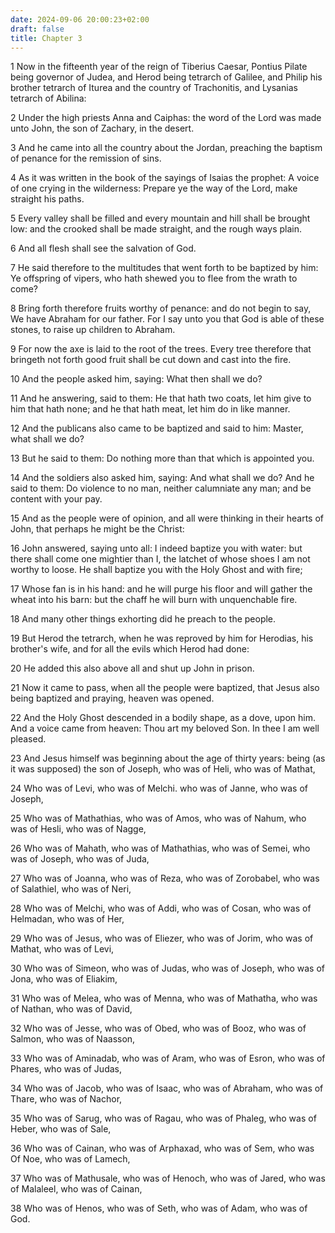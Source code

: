 ```yaml
---
date: 2024-09-06 20:00:23+02:00
draft: false
title: Chapter 3
---
```




1 Now in the fifteenth year of the reign of Tiberius Caesar, Pontius Pilate being governor of Judea, and Herod being tetrarch of Galilee, and Philip his brother tetrarch of Iturea and the country of Trachonitis, and Lysanias tetrarch of Abilina:

2 Under the high priests Anna and Caiphas: the word of the Lord was made unto John, the son of Zachary, in the desert.

3 And he came into all the country about the Jordan, preaching the baptism of penance for the remission of sins.

4 As it was written in the book of the sayings of Isaias the prophet: A voice of one crying in the wilderness: Prepare ye the way of the Lord, make straight his paths.

5 Every valley shall be filled and every mountain and hill shall be brought low: and the crooked shall be made straight, and the rough ways plain.

6 And all flesh shall see the salvation of God.

7 He said therefore to the multitudes that went forth to be baptized by him: Ye offspring of vipers, who hath shewed you to flee from the wrath to come?

8 Bring forth therefore fruits worthy of penance: and do not begin to say, We have Abraham for our father. For I say unto you that God is able of these stones, to raise up children to Abraham.

9 For now the axe is laid to the root of the trees. Every tree therefore that bringeth not forth good fruit shall be cut down and cast into the fire.

10 And the people asked him, saying: What then shall we do?

11 And he answering, said to them: He that hath two coats, let him give to him that hath none; and he that hath meat, let him do in like manner.

12 And the publicans also came to be baptized and said to him: Master, what shall we do?

13 But he said to them: Do nothing more than that which is appointed you.

14 And the soldiers also asked him, saying: And what shall we do? And he said to them: Do violence to no man, neither calumniate any man; and be content with your pay.

15 And as the people were of opinion, and all were thinking in their hearts of John, that perhaps he might be the Christ:

16 John answered, saying unto all: I indeed baptize you with water: but there shall come one mightier than I, the latchet of whose shoes I am not worthy to loose. He shall baptize you with the Holy Ghost and with fire;

17 Whose fan is in his hand: and he will purge his floor and will gather the wheat into his barn: but the chaff he will burn with unquenchable fire.

18 And many other things exhorting did he preach to the people.

19 But Herod the tetrarch, when he was reproved by him for Herodias, his brother's wife, and for all the evils which Herod had done:

20 He added this also above all and shut up John in prison.

21 Now it came to pass, when all the people were baptized, that Jesus also being baptized and praying, heaven was opened.

22 And the Holy Ghost descended in a bodily shape, as a dove, upon him. And a voice came from heaven: Thou art my beloved Son. In thee I am well pleased.

23 And Jesus himself was beginning about the age of thirty years: being (as it was supposed) the son of Joseph, who was of Heli, who was of Mathat,

24 Who was of Levi, who was of Melchi. who was of Janne, who was of Joseph,

25 Who was of Mathathias, who was of Amos, who was of Nahum, who was of Hesli, who was of Nagge,

26 Who was of Mahath, who was of Mathathias, who was of Semei, who was of Joseph, who was of Juda,

27 Who was of Joanna, who was of Reza, who was of Zorobabel, who was of Salathiel, who was of Neri,

28 Who was of Melchi, who was of Addi, who was of Cosan, who was of Helmadan, who was of Her,

29 Who was of Jesus, who was of Eliezer, who was of Jorim, who was of Mathat, who was of Levi,

30 Who was of Simeon, who was of Judas, who was of Joseph, who was of Jona, who was of Eliakim,

31 Who was of Melea, who was of Menna, who was of Mathatha, who was of Nathan, who was of David,

32 Who was of Jesse, who was of Obed, who was of Booz, who was of Salmon, who was of Naasson,

33 Who was of Aminadab, who was of Aram, who was of Esron, who was of Phares, who was of Judas,

34 Who was of Jacob, who was of Isaac, who was of Abraham, who was of Thare, who was of Nachor,

35 Who was of Sarug, who was of Ragau, who was of Phaleg, who was of Heber, who was of Sale,

36 Who was of Cainan, who was of Arphaxad, who was of Sem, who was Of Noe, who was of Lamech,

37 Who was of Mathusale, who was of Henoch, who was of Jared, who was of Malaleel, who was of Cainan,

38 Who was of Henos, who was of Seth, who was of Adam, who was of God.

